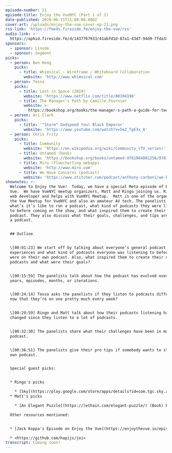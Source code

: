 ```yaml
---
episode-number: 21
episode-title: Enjoy the VueNYC (Part 1 of 2)
date-published: 2020-06-15T11:00:00.000Z
cover-art: /uploads/enjoy-the-vue-cover-ep-21.png
rss-link: 'https://feeds.fireside.fm/enjoy-the-vue/rss'
audio-link: >-
  https://aphid.fireside.fm/d/1437767933/41abfd1d-87a1-43d7-94d9-7fda3a5120e1/b6d7affb-65d2-4c4f-96c7-df7975691432.mp3
sponsors:
  - sponsor: Linode
  - sponsor: Segment
picks:
  - person: Ben Hong
    picks:
      - title: Whimsical - Wireframe / Whiteboard Collaboration
        website: 'http://www.whimsical.com'
  - person: Tessa
    picks:
      - title: Lost in Space (2019)
        website: 'https://www.netflix.com/title/80104198'
      - title: The Manager's Path by Camille Fournier
        website: >-
          https://bookshop.org/books/the-manager-s-path-a-guide-for-tech-leaders-navigating-growth-and-change/9781491973899
  - person: Ari Clark
    picks:
      - title: '"Storm" Godspeed You! Black Emperor'
        website: 'https://www.youtube.com/watch?v=5eZ_TgE3x_A'
  - person: Chris Fritz
    picks:
      - title: Community
        website: 'https://en.wikipedia.org/wiki/Community_(TV_series)'
      - title: Untamed (book)
        website: 'https://bookshop.org/books/untamed-9781984801258/9781984801258'
      - title: Miro (flowcharting webapp)
        website: 'http://www.miro.com'
      - title: We Have Concerns (podcast)
        website: 'https://www.stitcher.com/podcast/anthony-carboni/we-have-concerns'
shownotes: >-
  Welcome to Enjoy the Vue!  Today, we have a special Meta episode of Enjoy the
  Vue.  We have VueNYC meetup organizers, Matt and Ringo joining us. Ringo is a
  web developer and helps with VueNYC Meetup.  Matt is one of the organizers of
  the Vue Meetup for VueNYC and also an amateur AV tech. The panelists discuss
  what’s it’s like to run a podcast, what kind of podcasts they were listening
  to before coming on the show, and what inspired them to create their own
  podcast. They also discuss what their goals, challenges, and tips are to start
  a podcast.  


  ## Outline


  \[00:01:23] We start off by talking about everyone’s general podcast
  experiences and what kind of podcasts everyone was listening to before they
  were on their own podcast. Also, what inspired them to create their own
  podcasts and what were their goals?     


  \[00:15:59] The panelists talk about how the podcast has evolved over the
  years, episodes, months, or iterations.


  \[00:24:14] Tessa asks the panelists if they listen to podcasts differently
  now that they’re on one pretty much every week? 


  \[00:29:59] Ringo and Matt talk about how their podcasts listening habits have
  changed since they listen to a lot of podcasts.


  \[00:32:30] The panelists share what their challenges have been in making the
  podcast. 


  \[00:36:51] The panelists give their pro tips if somebody wants to start their
  own podcast.


  Special guest picks:


  * Ringo's picks

    * [Sky](https://play.google.com/store/apps/details?id=com.tgc.sky.android&hl=en_US) (Android, iOS) adventure game
  * Matt's picks

    * [An Elegant Puzzle](https://lethain.com/elegant-puzzle/) (Book) Book about the art of managing in software companies

  Other resources mentioned:


  * [Jack Koppa's Episode on Enjoy the Vue](https://enjoythevue.io/episodes/16/)

  * <https://github.com/hapijs/joi>
transcript: Coming soon!
---
```


